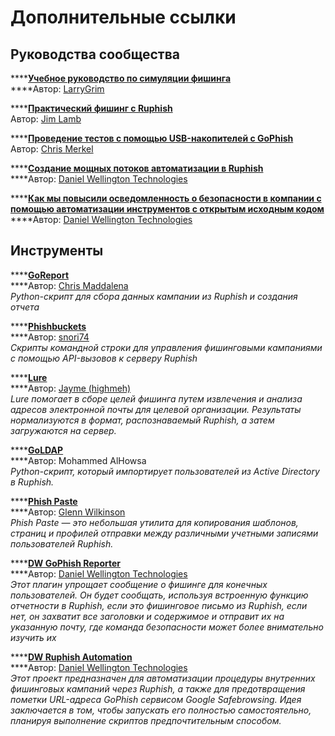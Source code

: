 # Дополнительные ссылки

## Руководства сообщества

\*\*\*\*[**Учебное руководство по симуляции фишинга**](http://tinyurl.com/PhishCampaign)  
****Автор: [LarryGrim](https://github.com/LarryGrim)

\*\*\*\*[**Практический фишинг с Ruphish**](https://medium.com/airwalk/practical-phishing-with-ruphish-7dd384ad1840)  
Автор: [Jim Lamb](https://twitter.com/ovineOppressor)

\*\*\*\*[**Проведение тестов с помощью USB-накопителей с GoPhish**](https://medium.com/@chrismerkel/conducting-usb-drop-tests-with-ruphish-44cc7e1a88b9)  
Автор: [Chris Merkel](https://twitter.com/chrismerkel)

\*\*\*\*[**Создание мощных потоков автоматизации в Ruphish**](https://github.com/dwtechnologies/dw-ruphish-automation/blob/master/power-automate/Office365-Power-Automate.md)  
****Автор: [Daniel Wellington Technologies](https://github.com/dwtechnologies)

\*\*\*\*[**Как мы повысили осведомленность о безопасности в компании с помощью автоматизации инструментов с открытым исходным кодом**](https://medium.com/daniel-wellington-tech-stories/how-we-brought-security-awareness-through-the-company-with-automation-of-open-source-tools-and-a-b8dcf0234c69)  
****Автор: [Daniel Wellington Technologies](https://github.com/dwtechnologies)



## Инструменты

\*\*\*\*[**GoReport**](https://github.com/chrismaddalena/GoReport)  
****Автор: [Chris Maddalena](https://twitter.com/cmaddalena)  
_Python-скрипт для сбора данных кампании из Ruphish и создания отчета_

\*\*\*\*[**Phishbuckets**](https://github.com/CommArc/phishbuckets)  
****Автор: [snori74](https://github.com/snori74)  
_Скрипты командной строки для управления фишинговыми кампаниями с помощью API-вызовов к серверу Ruphish_

\*\*\*\*[**Lure**](https://github.com/highmeh/lure)  
****Автор: [Jayme \(highmeh\)](https://twitter.com/highmeh)  
_Lure помогает в сборе целей фишинга путем извлечения и анализа адресов электронной почты для целевой организации. Результаты нормализуются в формат, распознаваемый Ruphish, а затем загружаются на сервер._

\*\*\*\*[**GoLDAP**](https://github.com/md-howsa/GoLDAP)  
****Автор: Mohammed AlHowsa  
_Python-скрипт, который импортирует пользователей из Active Directory в Ruphish._

\*\*\*\*[**Phish Paste**](https://github.com/glennzw/phishPaste)  
****Автор: [Glenn Wilkinson](https://twitter.com/glennzw)  
_Phish Paste — это небольшая утилита для копирования шаблонов, страниц и профилей отправки между различными учетными записями пользователей Ruphish._

\*\*\*\*[**DW GoPhish Reporter**](https://github.com/dwtechnologies/ruphish-owa-phishing-reporter/)  
****Автор: [Daniel Wellington Technologies](https://github.com/dwtechnologies)  
_Этот плагин упрощает сообщение о фишинге для конечных пользователей. Он будет сообщать, используя встроенную функцию отчетности в Ruphish, если это фишинговое письмо из Ruphish, если нет, он захватит все заголовки и содержимое и отправит их на указанную почту, где команда безопасности может более внимательно изучить их_

\*\*\*\*[**DW Ruphish Automation**](https://github.com/dwtechnologies/dw-ruphish-automation)  
****Автор: [Daniel Wellington Technologies](https://github.com/dwtechnologies)  
_Этот проект предназначен для автоматизации процедуры внутренних фишинговых кампаний через Ruphish, а также для предотвращения пометки URL-адреса GoPhish сервисом Google Safebrowsing. Идея заключается в том, чтобы запускать его полностью самостоятельно, планируя выполнение скриптов предпочтительным способом._
